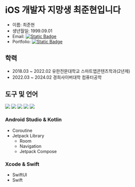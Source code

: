# iOS 개발자 지망생 최준현입니다



* 이름: 최준현
* 생년월일: 1999.09.01
* Email: [![Static Badge](https://img.shields.io/badge/Gamil-red?logo=gmail&logoColor=white)](mailto:cjhn8918989@gmail.com) 
* Portfolio: [![Static Badge](https://img.shields.io/badge/Portfolio-white?logo=googledocs&logoColor=white&labelColor=black)](https://drive.google.com/file/d/1Vi5xYdmnqmPG7A_arpnYHLwWqtdMvcHi/view?usp=drive_link)
 

## 학력
* 2018.03 ~ 2022.02 유한전문대학교 스마트앱콘텐츠학과(2년제)
* 2022.03 ~ 2024.02 경희사이버대학 컴퓨터공학

  
## 도구 및 언어
<p>
<img src="https://img.shields.io/badge/git-F05032?logo=git&logoColor=white">
<img src="https://img.shields.io/badge/Swift-%23F05138?logo=Swift&logoColor=white">
<img src="https://img.shields.io/badge/Xcode-%23147EFB?logo=Xcode&logoColor=white">
<img src="https://img.shields.io/badge/AndroidStudio-%233DDC84?logo=androidstudio&logoColor=white">
<img src="https://img.shields.io/badge/Kotlin-%237F52FF?logo=Kotlin&logoColor=white">
</p>

### Android Studio & Kotlin
* Coroutine     
* Jetpack Library
  * Room
  * Navigation
  * Jetpack Compose
 
### Xcode & Swift
* SwiftUI
* Swift
    

